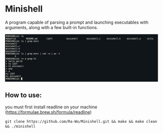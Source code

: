 # Minishell
A program capable of parsing a prompt and launching executables with arguments, along with a few built-in functions.

![Screenshot](https://raw.githubusercontent.com/Ra-Wo/Minishell/master/Screen%20Shot%202022-04-17%20at%2012.48.27%20PM.png)

## How to use:

you must first install readline on your machine (https://formulae.brew.sh/formula/readline)
```shell
git clone https://github.com/Ra-Wo/Minishell.git && make && make clean && ./minishell
```
